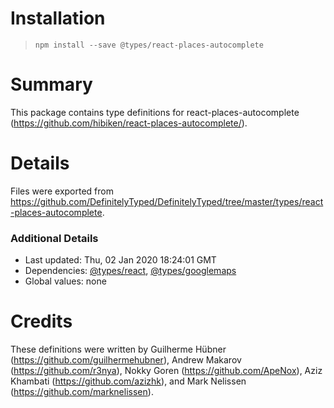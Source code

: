 # Installation
> `npm install --save @types/react-places-autocomplete`

# Summary
This package contains type definitions for react-places-autocomplete (https://github.com/hibiken/react-places-autocomplete/).

# Details
Files were exported from https://github.com/DefinitelyTyped/DefinitelyTyped/tree/master/types/react-places-autocomplete.

### Additional Details
 * Last updated: Thu, 02 Jan 2020 18:24:01 GMT
 * Dependencies: [@types/react](https://npmjs.com/package/@types/react), [@types/googlemaps](https://npmjs.com/package/@types/googlemaps)
 * Global values: none

# Credits
These definitions were written by Guilherme Hübner (https://github.com/guilhermehubner), Andrew Makarov (https://github.com/r3nya), Nokky Goren (https://github.com/ApeNox), Aziz Khambati (https://github.com/azizhk), and Mark Nelissen (https://github.com/marknelissen).
